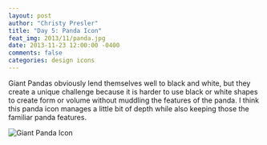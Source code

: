 ```yaml
---
layout: post
author: "Christy Presler"
title: "Day 5: Panda Icon"
feat_img: 2013/11/panda.jpg
date: 2013-11-23 12:00:00 -0400
comments: false
categories: design icons
---
```


Giant Pandas obviously lend themselves well to black and white, but they create a unique challenge because it is harder to use black or white shapes to create form or volume without muddling the features of the panda. I think this panda icon manages a little bit of depth while also keeping those the familiar panda features.

<div class="row">
    <div class="col-sm-6 col-sm-offset-3">
        <img src="{{ site.blog_img_url | prepend: site.url }}{{page.feat_img}}" alt="Giant Panda Icon" />
    </div>
</div>